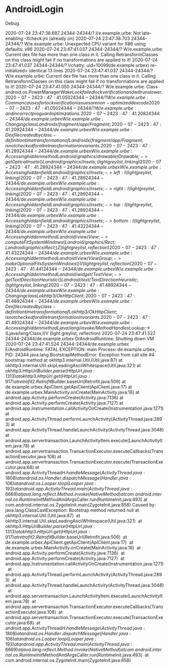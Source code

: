 # AndroidLogin

Debug

2020-07-24 23:47:38.687 24344-24344/? I/e.example.urbe: Not late-enabling -Xcheck:jni (already on)
2020-07-24 23:47:38.703 24344-24344/? W/e.example.urbe: Unexpected CPU variant for X86 using defaults: x86
2020-07-24 23:47:41.037 24344-24344/? W/e.example.urbe: Current dex file has more than one class in it. Calling RetransformClasses on this class might fail if no transformations are applied to it!
2020-07-24 23:47:41.037 24344-24344/? I/chatty: uid=10099(de.example.urbex) re-initialized> identical 13 lines
2020-07-24 23:47:41.037 24344-24344/? W/e.example.urbe: Current dex file has more than one class in it. Calling RetransformClasses on this class might fail if no transformations are applied to it!
2020-07-24 23:47:41.050 24344-24344/? W/e.example.urbe: Class android.os.PowerManager$WakeLock failed lock verification and will run slower.
2020-07-24 23:47:41.050 24344-24344/? W/e.example.urbe: Common causes for lock verification issues are non-optimized dex code
2020-07-24 23:47:41.050 24344-24344/? W/e.example.urbe: and incorrect proguard optimizations.
2020-07-24 23:47:41.208 24344-24344/de.example.urbex W/e.example.urbe: Changing class Landroidx/fragment/app/Fragment;
2020-07-24 23:47:41.209 24344-24344/de.example.urbex W/e.example.urbe: Dex file created by class-definition time transformation of Landroidx/fragment/app/Fragment; is not checked for all retransformation invariants.
2020-07-24 23:47:41.289 24344-24344/de.example.urbex W/e.example.urbe: Accessing hidden method Landroid/graphics/drawable/Drawable;->getOpticalInsets()Landroid/graphics/Insets; (light greylist, linking)
2020-07-24 23:47:41.289 24344-24344/de.example.urbex W/e.example.urbe: Accessing hidden field Landroid/graphics/Insets;->left:I (light greylist, linking)
2020-07-24 23:47:41.289 24344-24344/de.example.urbex W/e.example.urbe: Accessing hidden field Landroid/graphics/Insets;->right:I (light greylist, linking)
2020-07-24 23:47:41.289 24344-24344/de.example.urbex W/e.example.urbe: Accessing hidden field Landroid/graphics/Insets;->top:I (light greylist, linking)
2020-07-24 23:47:41.289 24344-24344/de.example.urbex W/e.example.urbe: Accessing hidden field Landroid/graphics/Insets;->bottom:I (light greylist, linking)
2020-07-24 23:47:41.432 24344-24344/de.example.urbex W/e.example.urbe: Accessing hidden method Landroid/view/View;->computeFitSystemWindows(Landroid/graphics/Rect;Landroid/graphics/Rect;)Z (light greylist, reflection)
2020-07-24 23:47:41.432 24344-24344/de.example.urbex W/e.example.urbe: Accessing hidden method Landroid/view/ViewGroup;->makeOptionalFitsSystemWindows()V (light greylist, reflection)
2020-07-24 23:47:41.441 24344-24344/de.example.urbex W/e.example.urbe: Accessing hidden method Landroid/widget/TextView;->getTextDirectionHeuristic()Landroid/text/TextDirectionHeuristic; (light greylist, linking)
2020-07-24 23:47:41.489 24344-24344/de.example.urbex W/e.example.urbe: Changing class Lokhttp3/OkHttpClient;
2020-07-24 23:47:41.489 24344-24344/de.example.urbex W/e.example.urbe: Dex file created by class-definition time transformation of Lokhttp3/OkHttpClient; is not checked for all retransformation invariants.
2020-07-24 23:47:41.493 24344-24344/de.example.urbex W/e.example.urbe: Accessing hidden method Ljava/lang/invoke/MethodHandles$Lookup;-><init>(Ljava/lang/Class;I)V (light greylist, reflection)
2020-07-24 23:47:41.522 24344-24344/de.example.urbex D/AndroidRuntime: Shutting down VM
2020-07-24 23:47:41.524 24344-24344/de.example.urbex E/AndroidRuntime: FATAL EXCEPTION: main
    Process: de.example.urbex, PID: 24344
    java.lang.BootstrapMethodError: Exception from call site #4 bootstrap method
        at okhttp3.internal.Util.<clinit>(Util.java:87)
        at okhttp3.internal.Util.skipLeadingAsciiWhitespace(Util.java:321)
        at okhttp3.HttpUrl$Builder.parse(HttpUrl.java:1313)
        at okhttp3.HttpUrl.get(HttpUrl.java:917)
        at retrofit2.Retrofit$Builder.baseUrl(Retrofit.java:506)
        at de.example.urbex.ApiClient.getApiClient(ApiClient.java:17)
        at de.example.urbex.MainActivity.onCreate(MainActivity.java:18)
        at android.app.Activity.performCreate(Activity.java:7136)
        at android.app.Activity.performCreate(Activity.java:7127)
        at android.app.Instrumentation.callActivityOnCreate(Instrumentation.java:1271)
        at android.app.ActivityThread.performLaunchActivity(ActivityThread.java:2893)
        at android.app.ActivityThread.handleLaunchActivity(ActivityThread.java:3048)
        at android.app.servertransaction.LaunchActivityItem.execute(LaunchActivityItem.java:78)
        at android.app.servertransaction.TransactionExecutor.executeCallbacks(TransactionExecutor.java:108)
        at android.app.servertransaction.TransactionExecutor.execute(TransactionExecutor.java:68)
        at android.app.ActivityThread$H.handleMessage(ActivityThread.java:1808)
        at android.os.Handler.dispatchMessage(Handler.java:106)
        at android.os.Looper.loop(Looper.java:193)
        at android.app.ActivityThread.main(ActivityThread.java:6669)
        at java.lang.reflect.Method.invoke(Native Method)
        at com.android.internal.os.RuntimeInit$MethodAndArgsCaller.run(RuntimeInit.java:493)
        at com.android.internal.os.ZygoteInit.main(ZygoteInit.java:858)
     Caused by: java.lang.ClassCastException: Bootstrap method returned null
        at okhttp3.internal.Util.<clinit>(Util.java:87) 
        at okhttp3.internal.Util.skipLeadingAsciiWhitespace(Util.java:321) 
        at okhttp3.HttpUrl$Builder.parse(HttpUrl.java:1313) 
        at okhttp3.HttpUrl.get(HttpUrl.java:917) 
        at retrofit2.Retrofit$Builder.baseUrl(Retrofit.java:506) 
        at de.example.urbex.ApiClient.getApiClient(ApiClient.java:17) 
        at de.example.urbex.MainActivity.onCreate(MainActivity.java:18) 
        at android.app.Activity.performCreate(Activity.java:7136) 
        at android.app.Activity.performCreate(Activity.java:7127) 
        at android.app.Instrumentation.callActivityOnCreate(Instrumentation.java:1271) 
        at android.app.ActivityThread.performLaunchActivity(ActivityThread.java:2893) 
        at android.app.ActivityThread.handleLaunchActivity(ActivityThread.java:3048) 
        at android.app.servertransaction.LaunchActivityItem.execute(LaunchActivityItem.java:78) 
        at android.app.servertransaction.TransactionExecutor.executeCallbacks(TransactionExecutor.java:108) 
        at android.app.servertransaction.TransactionExecutor.execute(TransactionExecutor.java:68) 
        at android.app.ActivityThread$H.handleMessage(ActivityThread.java:1808) 
        at android.os.Handler.dispatchMessage(Handler.java:106) 
        at android.os.Looper.loop(Looper.java:193) 
        at android.app.ActivityThread.main(ActivityThread.java:6669) 
        at java.lang.reflect.Method.invoke(Native Method) 
        at com.android.internal.os.RuntimeInit$MethodAndArgsCaller.run(RuntimeInit.java:493) 
        at com.android.internal.os.ZygoteInit.main(ZygoteInit.java:858) 
